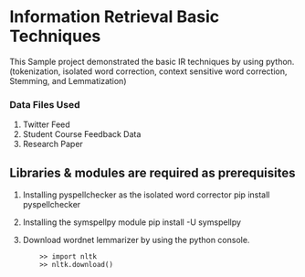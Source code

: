 # Information Retrieval Basic Techniques

This Sample project demonstrated the basic IR techniques by using python. 
(tokenization, isolated word correction, context sensitive word correction, Stemming, and Lemmatization)

### Data Files Used

1) Twitter Feed
2) Student Course Feedback Data
3) Research Paper

## Libraries & modules are required as prerequisites  

1) Installing pyspellchecker as the isolated word corrector
	pip install pyspellchecker

2) Installing the symspellpy module
	pip install -U symspellpy
	
3) Download wordnet lemmarizer by using the python console.
	```
        >> import nltk
        >> nltk.download()
    ```
	